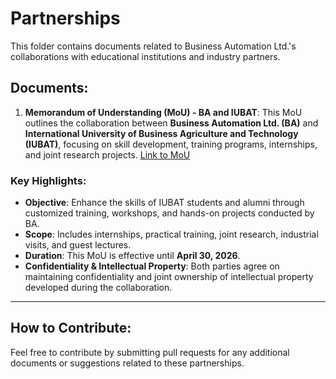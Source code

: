 # Partnerships

This folder contains documents related to Business Automation Ltd.'s collaborations with educational institutions and industry partners.

## Documents:
1. **Memorandum of Understanding (MoU) - BA and IUBAT**: This MoU outlines the collaboration between **Business Automation Ltd. (BA)** and **International University of Business Agriculture and Technology (IUBAT)**, focusing on skill development, training programs, internships, and joint research projects. [Link to MoU](Partnerships/MoU_BA_IUBAT.pdf)

### Key Highlights:
- **Objective**: Enhance the skills of IUBAT students and alumni through customized training, workshops, and hands-on projects conducted by BA.
- **Scope**: Includes internships, practical training, joint research, industrial visits, and guest lectures.
- **Duration**: This MoU is effective until **April 30, 2026**.
- **Confidentiality & Intellectual Property**: Both parties agree on maintaining confidentiality and joint ownership of intellectual property developed during the collaboration.

---

## How to Contribute:
Feel free to contribute by submitting pull requests for any additional documents or suggestions related to these partnerships.


